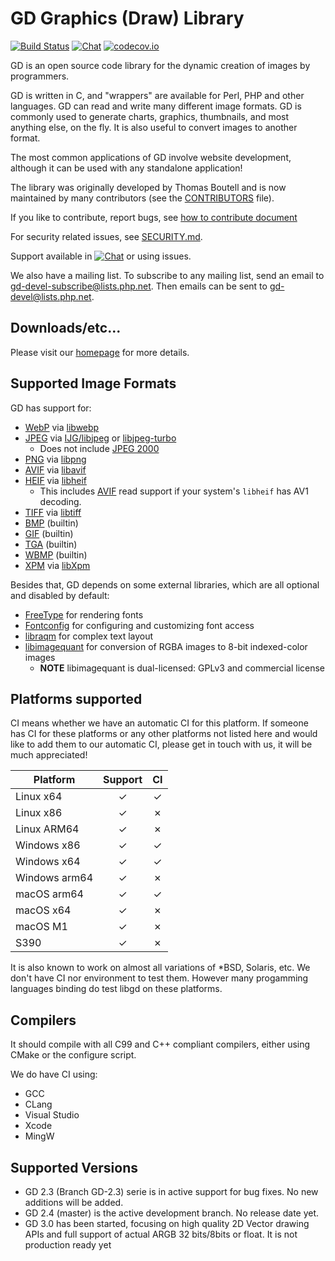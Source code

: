 # GD Graphics (Draw) Library
[![Build Status](https://scan.coverity.com/projects/3810/badge.svg)](https://scan.coverity.com/projects/libgd)
[![Chat](https://badges.gitter.im/libgd/libgd.svg)](https://gitter.im/libgd/libgd)
[![codecov.io](https://codecov.io/github/libgd/libgd/coverage.svg?branch=master)](https://codecov.io/github/libgd/libgd/)

GD is an open source code library for the dynamic creation of images by
programmers.

GD is written in C, and "wrappers" are available for Perl, PHP and other
languages. GD can read and write many different image formats. GD is commonly
used to generate charts, graphics, thumbnails, and most anything else, on the
fly. It is also useful to convert images to another format.

The most common applications of GD involve website development, although it
can be used with any standalone application!

The library was originally developed by Thomas Boutell and is now maintained
by many contributors (see the [CONTRIBUTORS](CONTRIBUTORS) file).

If you like to contribute, report bugs, see [how to contribute document](CONTRIBUTING.md)

For security related issues, see [SECURITY.md](SECURITY.md).

Support available in
[![Chat](https://badges.gitter.im/libgd/libgd.svg)](https://gitter.im/libgd/libgd)
or using issues.

We also have a mailing list. To subscribe to any mailing list,
send an email to gd-devel-subscribe@lists.php.net.
Then emails can be sent to gd-devel@lists.php.net.

## Downloads/etc...

Please visit our [homepage](https://www.libgd.org/) for more details.

## Supported Image Formats

GD has support for:

* [WebP](https://en.wikipedia.org/wiki/WebP)
  via [libwebp](https://developers.google.com/speed/webp/)
* [JPEG](https://en.wikipedia.org/wiki/JPEG)
  via [IJG/libjpeg](http://www.ijg.org/)
  or [libjpeg-turbo](http://libjpeg-turbo.virtualgl.org/)
  * Does not include [JPEG 2000](https://en.wikipedia.org/wiki/JPEG_2000)
* [PNG](https://en.wikipedia.org/wiki/Portable_Network_Graphics)
  via [libpng](http://www.libpng.org/)
* [AVIF](https://en.wikipedia.org/wiki/AV1#AV1_Image_File_Format_(AVIF))
  via [libavif](https://github.com/AOMediaCodec/libavif)
* [HEIF](https://en.wikipedia.org/wiki/High_Efficiency_Image_File_Format)
  via [libheif](https://github.com/strukturag/libheif/)
  * This includes [AVIF](https://en.wikipedia.org/wiki/AV1#AV1_Image_File_Format_%28AVIF%29)
    read support if your system's `libheif` has AV1 decoding.
* [TIFF](https://en.wikipedia.org/wiki/Tagged_Image_File_Format)
  via [libtiff](http://www.libtiff.org/)
* [BMP](https://en.wikipedia.org/wiki/BMP_file_format) (builtin)
* [GIF](https://en.wikipedia.org/wiki/GIF) (builtin)
* [TGA](https://en.wikipedia.org/wiki/Truevision_TGA) (builtin)
* [WBMP](https://en.wikipedia.org/wiki/Wireless_Application_Protocol_Bitmap_Format)
  (builtin)
* [XPM](https://en.wikipedia.org/wiki/X_PixMap)
  via [libXpm](http://xorg.freedesktop.org/)

Besides that, GD depends on some external libraries, which are all optional
and disabled by default:

* [FreeType](https://freetype.org) for rendering fonts
* [Fontconfig](https://fontconfig.org) for configuring and customizing font access
* [libraqm](https://github.com/HOST-Oman/libraqm) for complex text layout
* [libimagequant](https://pngquant.org/lib) for conversion of RGBA images
  to 8-bit indexed-color images
  * **NOTE** libimagequant is dual-licensed: GPLv3 and commercial license


## Platforms supported

CI means whether we have an automatic CI for this platform.
If someone has CI for these platforms or any other platforms not listed here
and would like to add them to our automatic CI, please get in touch with us,
it will be much appreciated!

| Platform      | Support | CI |
|---------------|:-------:|:--:|
| Linux x64     | ✓       | ✓ |
| Linux x86     | ✓       | ✗ |
| Linux ARM64   | ✓       | ✗ |
| Windows x86   | ✓       | ✓ |
| Windows x64   | ✓       | ✓ |
| Windows arm64 | ✓       | ✗ |
| macOS arm64   | ✓       | ✓ |
| macOS x64     | ✓       | ✗ |
| macOS M1      | ✓       | ✗ |
| S390          | ✓       | ✗ |

It is also known to work on almost all variations of *BSD, Solaris, etc.
We don't have CI nor environment to test them.
However many progamming languages binding do test libgd on these platforms.

## Compilers

It should compile with all C99 and C++ compliant compilers,
either using CMake or the configure script.

We do have CI using:
- GCC
- CLang
- Visual Studio
- Xcode
- MingW

## Supported Versions

- GD 2.3 (Branch GD-2.3) serie is in active support for bug fixes.
  No new additions will be added.
- GD 2.4 (master) is the active development branch. No release date yet.
- GD 3.0 has been started, focusing on high quality 2D Vector drawing APIs
  and full support of actual ARGB 32 bits/8bits or float.
  It is not production ready yet
